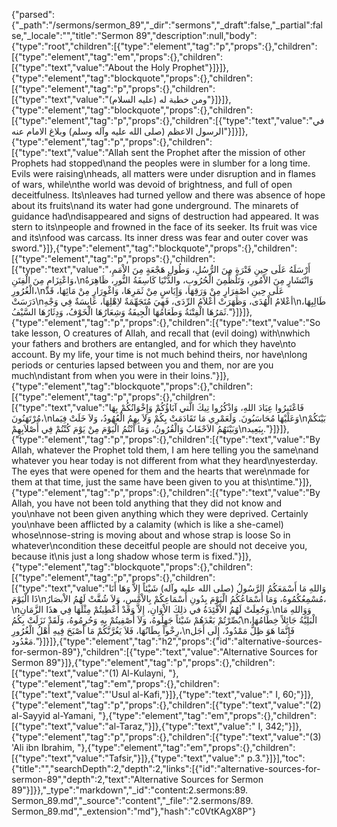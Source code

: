 {"parsed":{"_path":"/sermons/sermon_89","_dir":"sermons","_draft":false,"_partial":false,"_locale":"","title":"Sermon 89","description":null,"body":{"type":"root","children":[{"type":"element","tag":"p","props":{},"children":[{"type":"element","tag":"em","props":{},"children":[{"type":"text","value":"About the Holy Prophet"}]}]},{"type":"element","tag":"blockquote","props":{},"children":[{"type":"element","tag":"p","props":{},"children":[{"type":"text","value":"ومن خطبة له (عليه السلام)"}]}]},{"type":"element","tag":"blockquote","props":{},"children":[{"type":"element","tag":"p","props":{},"children":[{"type":"text","value":"في الرسول الاعظم (صلى الله عليه وآله وسلم) وبلاغ الامام عنه"}]}]},{"type":"element","tag":"p","props":{},"children":[{"type":"text","value":"Allah sent the Prophet after the mission of other Prophets had stopped\nand the peoples were in slumber for a long time. Evils were raising\nheads, all matters were under disruption and in flames of wars, while\nthe world was devoid of brightness, and full of open deceitfulness. Its\nleaves had turned yellow and there was absence of hope about its fruits\nand its water had gone underground. The minarets of guidance had\ndisappeared and signs of destruction had appeared. It was stern to its\npeople and frowned in the face of its seeker. Its fruit was vice and its\nfood was carcass. Its inner dress was fear and outer cover was sword."}]},{"type":"element","tag":"blockquote","props":{},"children":[{"type":"element","tag":"p","props":{},"children":[{"type":"text","value":"أَرْسَلَهُ عَلَى حِينِ فَتْرَةٍ مِنَ الرُّسُلِ، وَطُولِ هَجْعَةٍ مِنَ الاْمَمِ، وَاعْتِزَامٍ مِنَ الْفِتَنِ،\nوَانْتَشَارٍ مِنَ الاْمُورِ، وَتَلَظٍّمِنَ الْحُرُوبِ، والدُّنْيَا كَاسِفَةُ النُّورِ، ظَاهِرَةُ الْغُرُورِ،\nعَلَى حِينِ اصْفِرَارٍ مِنْ وَرَقِهَا، وَإِيَاسٍ مِنْ ثَمَرِهَا، وَاغْوِرَارٍ مِنْ مَائِهَا، قَدْ دَرَسَتْ\nأعْلامُ الْهُدَى، وَظَهَرَتْ أَعْلاَمُ الرِّدَى، فَهِيَ مُتَجَهِّمَةٌ لاِهْلِهَا، عَابِسَةٌ فِي وَجْهِ\nطَالِبِهَا، ثَمَرُهَا الْفِتْنَةُ وَطَعَامُهَا الْجِيفَةُ وَشِعَارُهَا الْخَوْفُ، وَدِثَارُهَا السَّيْفُ."}]}]},{"type":"element","tag":"p","props":{},"children":[{"type":"text","value":"So take lesson, O creatures of Allah, and recall that (evil doing) with\nwhich your fathers and brothers are entangled, and for which they have\nto account. By my life, your time is not much behind theirs, nor have\nlong periods or centuries lapsed between you and them, nor are you much\ndistant from when you were in their loins."}]},{"type":"element","tag":"blockquote","props":{},"children":[{"type":"element","tag":"p","props":{},"children":[{"type":"text","value":"فَاعْتَبِرُوا عِبَادَ اللهِ، وَاذْكُرُوا تِيكَ الَّتي آبَاؤُكُمْ وَإِخْوَانُكُمْ بِهَا مُرْتَهَنُونَ،\nوَعَلَيْهَا مُحَاسَبُونَ. وَلَعَمْرِي مَا تَقَادَمَتْ بِكُمْ وَلاَ بِهِمُ الْعُهُودُ، وَلاَ خَلَتْ فِيَما\nبَيْنَكُمْ وَبَيْنَهُمُ الاَحْقَابُ وَالْقُرُونُ، وَمَا أَنْتُمُ الْيَوْمَ مِنْ يَوْمَ كُنْتُمْ فِي أَصْلاَبِهِمْ\nبِبَعِيد."}]}]},{"type":"element","tag":"p","props":{},"children":[{"type":"text","value":"By Allah, whatever the Prophet told them, I am here telling you the same\nand whatever you hear today is not different from what they heard\nyesterday. The eyes that were opened for them and the hearts that were\nmade for them at that time, just the same have been given to you at this\ntime."}]},{"type":"element","tag":"p","props":{},"children":[{"type":"text","value":"By Allah, you have not been told anything that they did not know and you\nhave not been given anything which they were deprived. Certainly you\nhave been afflicted by a calamity (which is like a she-camel) whose\nnose-string is moving about and whose strap is loose So in whatever\ncondition these deceitful people are should not deceive you, because it\nis just a long shadow whose term is fixed."}]},{"type":"element","tag":"blockquote","props":{},"children":[{"type":"element","tag":"p","props":{},"children":[{"type":"text","value":"وَاللهِ مَا أَسْمَعَكُمُ الرَّسُولُ (صلى الله عليه وآله) شَيْئاً إِلاَّ وَهَا أَنَا ذَا الْيَوْمَ\nمُسْمِعُكُمُوهُ، وَمَا أَسْمَاعُكُمُ الْيَوْمَ بِدُونِ أَسْمَاعِكُمْ بِالاْمْسِ، وَلاَ شُقَّتْ لَهُمُ الاْبصَارُ،\nوَجُعِلَتْ لَهُمُ الاْفْئِدَةُ في ذلِكَ الاْوَانِ، إِلاَّ وَقَدْ أُعْطِيتُمْ مِثْلَهَا فِي هذَا الزَّمَانِ.\nوَوَاللهِ مَا بُصِّرْتُمْ بَعْدَهُمْ شَيْئاً جَهِلُوهُ، وَلاَ أُصْفِيتُمْ بِهِ وَحُرِمُوهُ، وَلَقَدْ نَزَلَتْ بِكُمُ\nالْبَلِيَّةُ جَائِلاً خِطَامُهَا، رِخْواً بِطَانُهَا، فَلاَ يَغُرَّنَّكُمْ مَا أَصْبَحَ فِيهِ أَهْلُ الْغُرُورِ،\nفَإِنَّمَا هَوَ ظِلٌّ مَمْدُودٌ، إِلَى أَجَل مَعْدُود."}]}]},{"type":"element","tag":"h2","props":{"id":"alternative-sources-for-sermon-89"},"children":[{"type":"text","value":"Alternative Sources for Sermon 89"}]},{"type":"element","tag":"p","props":{},"children":[{"type":"text","value":"(1) Al-Kulayni, "},{"type":"element","tag":"em","props":{},"children":[{"type":"text","value":"'Usul al-Kafi,"}]},{"type":"text","value":" I, 60;"}]},{"type":"element","tag":"p","props":{},"children":[{"type":"text","value":"(2) al-Sayyid al-Yamani, "},{"type":"element","tag":"em","props":{},"children":[{"type":"text","value":"al-Taraz,"}]},{"type":"text","value":" I, 342;"}]},{"type":"element","tag":"p","props":{},"children":[{"type":"text","value":"(3) 'Ali ibn Ibrahim, "},{"type":"element","tag":"em","props":{},"children":[{"type":"text","value":"Tafsir,"}]},{"type":"text","value":" p.3."}]}],"toc":{"title":"","searchDepth":2,"depth":2,"links":[{"id":"alternative-sources-for-sermon-89","depth":2,"text":"Alternative Sources for Sermon 89"}]}},"_type":"markdown","_id":"content:2.sermons:89. Sermon_89.md","_source":"content","_file":"2.sermons/89. Sermon_89.md","_extension":"md"},"hash":"c0VtKAgX8P"}